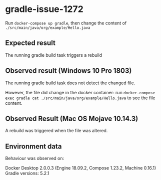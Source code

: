 # gradle-issue-1272
Run `docker-compose up gradle`, then change the content of `./src/main/java/org/example/Hello.java`

## Expected result
The running gradle build task triggers a rebuild

## Observed result (Windows 10 Pro 1803)
The running gradle build task does not detect the changed file.

However, the file did change in the docker container: run `docker-compose exec gradle cat ./src/main/java/org/example/Hello.java` to see the file content.

## Observed Result (Mac OS Mojave 10.14.3)
A rebuild was triggered when the file was altered.

## Environment data
Behaviour was observed on:

Docker Desktop 2.0.0.3 (Engine 18.09.2, Compose 1.23.2, Machine 0.16.1)
Gradle versions: 5.2.1